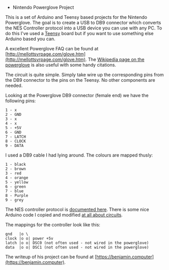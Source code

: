 * Nintendo Powerglove Project

This is a set of Arduino and Teensy based projects for the Nintendo Powerglove. The goal is to create a USB to DB9 connector which converts the NES Controller protocol into a USB device you can use with any PC. To do this I've used a [Teensy](https://www.pjrc.com/teensy/teensyLC.html) board but if you want to use something else Arduino based you can. 

A excellent Powerglove FAQ can be found at [http://mellottsvrpage.com/glove.htm](http://mellottsvrpage.com/glove.htm). The [Wikipedia page on the powerglove](https://en.wikipedia.org/wiki/Power_Glove) is also useful with some handy citations.

The circuit is quite simple. Simply take wire up the corresponding pins from the DB9 connector to the pins on the Teensy. No other components are needed.

Looking at the Powerglove DB9 connector (female end) we have the following pins:

    1 - x
    2 - GND
    3 - x
    4 - x
    5 - +5V
    6 - GND
    7 - LATCH
    8 - CLOCK
    9 - DATA


I used a DB9 cable I had lying around. The colours are mapped thusly:

    1 - black
    2 - brown
    3 - red
    4 - orange
    5 - yellow
    6 - green
    7 - blue
    8 - Purple
    9 - grey


The NES controller protocol is [documented here](https://tresi.github.io/nes/). There is some nice Arduino code I copied and modified [at all about circuits](https://www.allaboutcircuits.com/projects/nes-controller-interface-with-an-arduino-uno/).

The mappings for the controller look like this:

    gnd   |o \   
    clock |o o| power +5v
    latch |o o| DSC0 (not often used - not wired in the powerglove)
    data  |o o| DSC1 (not often used - not wired in the powerglove)


The writeup of his project can be found at [https://benjamin.computer](https://benjamin.computer).